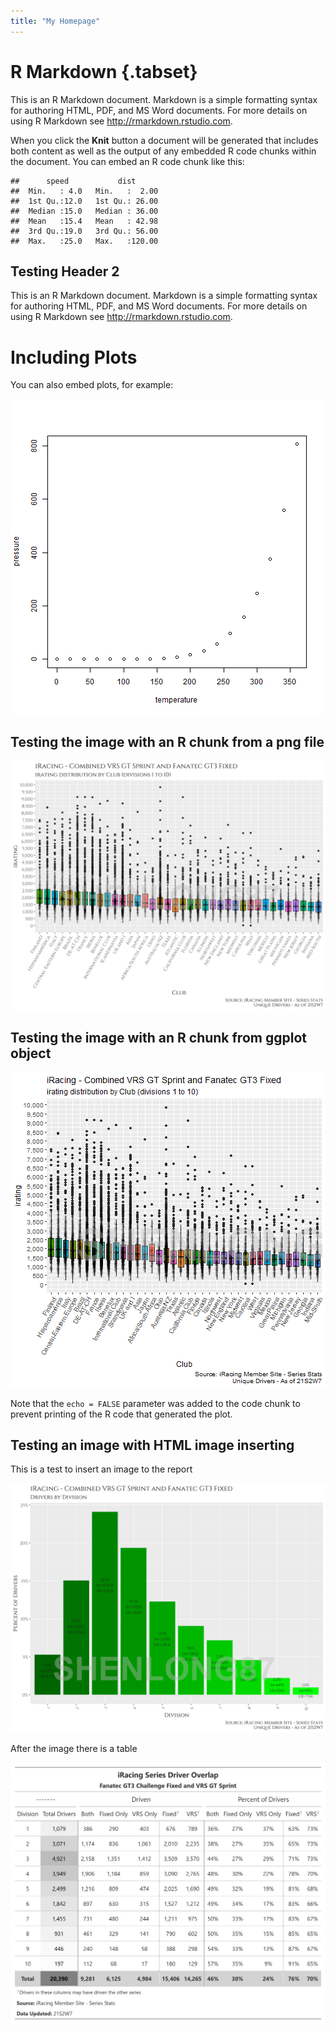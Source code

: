 ```yaml
---
title: "My Homepage"
---
```




# R Markdown {.tabset}

This is an R Markdown document. Markdown is a simple formatting syntax for authoring HTML, PDF, and MS Word documents. For more details on using R Markdown see <http://rmarkdown.rstudio.com>.

When you click the **Knit** button a document will be generated that includes both content as well as the output of any embedded R code chunks within the document. You can embed an R code chunk like this:


```
##      speed           dist       
##  Min.   : 4.0   Min.   :  2.00  
##  1st Qu.:12.0   1st Qu.: 26.00  
##  Median :15.0   Median : 36.00  
##  Mean   :15.4   Mean   : 42.98  
##  3rd Qu.:19.0   3rd Qu.: 56.00  
##  Max.   :25.0   Max.   :120.00
```

## Testing Header 2

This is an R Markdown document. Markdown is a simple formatting syntax for authoring HTML, PDF, and MS Word documents. For more details on using R Markdown see <http://rmarkdown.rstudio.com>.


# Including Plots

You can also embed plots, for example:

![plot of chunk pressure](figure/pressure-1.png)


## Testing the image with an R chunk from a png file

![plot of chunk unnamed-chunk-1](./ir.clubname.ovr.png)

## Testing the image with an R chunk from ggplot object

![plot of chunk unnamed-chunk-2](figure/unnamed-chunk-2-1.png)


Note that the `echo = FALSE` parameter was added to the code chunk to prevent printing of the R code that generated the plot.

## Testing an image with HTML image inserting
This is a test to insert an image to the report

![first image](dr.division.ovr.png)

After the image there is a table

![first image](table_series_overlap.png)
